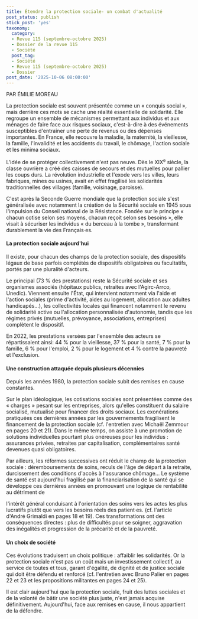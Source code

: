 ```yaml
---
title: Étendre la protection sociale- un combat d'actualité
post_status: publish
stick_post: 'yes'
taxonomy:
  category:
  - Revue 115 (septembre-octobre 2025)
  - Dossier de la revue 115
  - Société
  post_tag:
  - Société
  - Revue 115 (septembre-octobre 2025)
  - Dossier
post_date: '2025-10-06 08:00:00'
---
```


PAR ÉMILIE MOREAU

La protection sociale est souvent présentée comme un « conquis social », mais derrière ces mots se cache une réalité essentielle de solidarité. Elle regroupe un ensemble de mécanismes permettant aux individus et aux ménages de faire face aux risques sociaux, c'est-à-dire à des événements susceptibles d'entraîner une perte de revenus ou des dépenses importantes. En France, elle recouvre la maladie, la maternité, la vieillesse, la famille, l'invalidité et les accidents du travail, le chômage, l'action sociale et les minima sociaux.

L'idée de se protéger collectivement n'est pas neuve. Dès le XIX<sup>e</sup> siècle, la classe ouvrière a créé des caisses de secours et des mutuelles pour pallier les coups durs. La révolution industrielle et l'exode vers les villes, leurs fabriques, mines ou usines, avait en effet fragilisé les solidarités traditionnelles des villages (famille, voisinage, paroisse).

C'est après la Seconde Guerre mondiale que la protection sociale s'est généralisée avec notamment la création de la Sécurité sociale en 1945 sous l'impulsion du Conseil national de la Résistance. Fondée sur le principe « chacun cotise selon ses moyens, chacun reçoit selon ses besoins », elle visait à sécuriser les individus « du berceau à la tombe », transformant durablement la vie des Français·es.

#### La protection sociale aujourd'hui

Il existe, pour chacun des champs de la protection sociale, des dispositifs légaux de base parfois complétés de dispositifs obligatoires ou facultatifs, portés par une pluralité d'acteurs.

Le principal (73 % des prestations) reste la Sécurité sociale et ses organismes associés (hôpitaux publics, retraites avec l'Agirc-Arrco, Unedic). Viennent ensuite l'État, qui intervient notamment via l'aide et l'action sociales (prime d'activité, aides au logement, allocation aux adultes handicapés...), les collectivités locales qui financent notamment le revenu de solidarité active ou l'allocation personnalisée d'autonomie, tandis que les régimes privés (mutuelles, prévoyance, associations, entreprises) complètent le dispositif.

En 2022, les prestations versées par l'ensemble des acteurs se répartissaient ainsi: 44 % pour la vieillesse, 37 % pour la santé, 7 % pour la famille, 6 % pour l'emploi, 2 % pour le logement et 4 % contre la pauvreté et l'exclusion.

#### Une construction attaquée depuis plusieurs décennies

Depuis les années 1980, la protection sociale subit des remises en cause constantes.

Sur le plan idéologique, les cotisations sociales sont présentées comme des « charges » pesant sur les entreprises, alors qu'elles constituent du salaire socialisé, mutualisé pour financer des droits sociaux. Les exonérations pratiquées ces dernières années par les gouvernements fragilisent le financement de la protection sociale (cf. l'entretien avec Michaël Zemmour en pages 20 et 21). Dans le même temps, on assiste à une promotion de solutions individuelles pourtant plus onéreuses pour les individus : assurances privées, retraites par capitalisation, complémentaires santé devenues quasi obligatoires.

Par ailleurs, les réformes successives ont réduit le champ de la protection sociale : déremboursements de soins, reculs de l'âge de départ à la retraite, durcissement des conditions d'accès à l'assurance chômage... Le système de santé est aujourd'hui fragilisé par la financiarisation de la santé qui se développe ces dernières années en promouvant une logique de rentabilité au détriment de

l'intérêt général conduisant à l'orientation des soins vers les actes les plus lucratifs plutôt que vers les besoins réels des patient·es. (cf. l'article d'André Grimaldi en pages 18 et 19). Ces transformations ont des conséquences directes : plus de difficultés pour se soigner, aggravation des inégalités et progression de la précarité et de la pauvreté.

#### Un choix de société

Ces évolutions traduisent un choix politique : affaiblir les solidarités. Or la protection sociale n'est pas un coût mais un investissement collectif, au service de toutes et tous, garant d'égalité, de dignité et de justice sociale qui doit être défendu et renforcé (cf. l'entretien avec Bruno Palier en pages 22 et 23 et les propositions militantes en pages 24 et 25).

Il est clair aujourd'hui que la protection sociale, fruit des luttes sociales et de la volonté de bâtir une société plus juste, n'est jamais acquise définitivement. Aujourd'hui, face aux remises en cause, il nous appartient de la défendre.